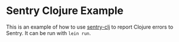 Sentry Clojure Example
=====================

This is an example of how to use [sentry-clj](https://github.com/getsentry/sentry-clj) to report Clojure errors to Sentry.
It can be run with ``lein run``.

